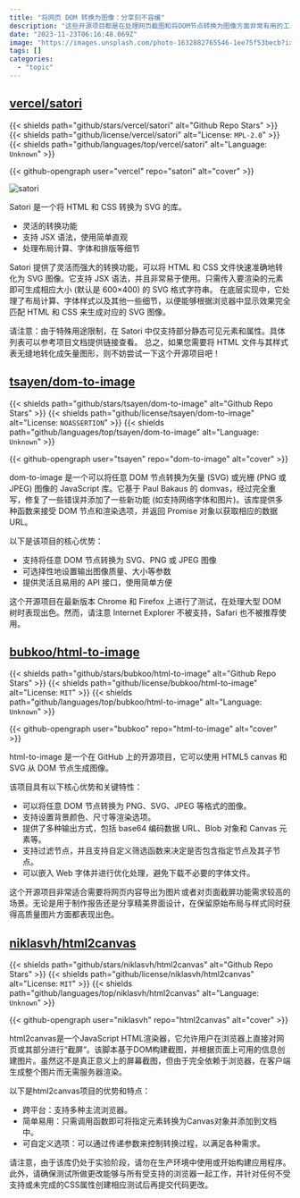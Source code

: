 ```yaml
---
title: "将网页 DOM 转换为图像：分享刻不容缓"
description: "这些开源项目都是在处理网页截图和将DOM节点转换为图像方面非常有用的工具。它们提供了跨平台支持、简单易用的API接口以及可自定义选项来满足各种需求。无论是需要在浏览器上直接对网页进行截屏，还是将任意DOM节点转换为矢量或光栅图像，这些项目都能够很好地完成任务。此外，它们还支持设置输出图像质量、大小等参数，并且可以嵌入Web字体并进行优化处理。总之，在保留原始布局与样式同时获得高质量图片方面，这些开源项目表现出色。"
date: "2023-11-23T06:16:48.069Z"
image: "https://images.unsplash.com/photo-1632882765546-1ee75f53becb?ixid=M3w0NjYxMjd8MHwxfGFsbHx8fHx8fHx8fDE2ODg0Mzk5NTh8&ixlib=rb-4.0.3"
tags: []
categories:
  - "topic"
---
```


## [vercel/satori](https://github.com/vercel/satori)

{{< shields path="github/stars/vercel/satori" alt="Github Repo Stars" >}} {{< shields path="github/license/vercel/satori" alt="License: `MPL-2.0`" >}} {{< shields path="github/languages/top/vercel/satori" alt="Language: `Unknown`" >}}

{{< github-opengraph user="vercel" repo="satori" alt="cover" >}}

![satori](
https://static.osguider.com/history/2023/713c890a4862f9bdc5f6537f4a2dde11.webp
)

Satori 是一个将 HTML 和 CSS 转换为 SVG 的库。

- 灵活的转换功能
- 支持 JSX 语法，使用简单直观
- 处理布局计算、字体和排版等细节

Satori 提供了灵活而强大的转换功能，可以将 HTML 和 CSS 文件快速准确地转化为 SVG 图像。它支持 JSX 语法，并且非常易于使用。只需传入要渲染的元素即可生成相应大小 (默认是 600×400) 的 SVG 格式字符串。
在底层实现中，它处理了布局计算、字体样式以及其他一些细节，以便能够根据浏览器中显示效果完全匹配 HTML 和 CSS 来生成对应的 SVG 图像。

请注意：由于特殊用途限制，在 Satori 中仅支持部分静态可见元素和属性。具体列表可以参考项目文档提供链接查看。
总之，如果您需要将 HTML 文件与其样式表无缝地转化成矢量图形，则不妨尝试一下这个开源项目吧！

## [tsayen/dom-to-image](https://github.com/tsayen/dom-to-image)

{{< shields path="github/stars/tsayen/dom-to-image" alt="Github Repo Stars" >}} {{< shields path="github/license/tsayen/dom-to-image" alt="License: `NOASSERTION`" >}} {{< shields path="github/languages/top/tsayen/dom-to-image" alt="Language: `Unknown`" >}}

{{< github-opengraph user="tsayen" repo="dom-to-image" alt="cover" >}}

dom-to-image 是一个可以将任意 DOM 节点转换为矢量 (SVG) 或光栅 (PNG 或 JPEG) 图像的 JavaScript 库。它基于 Paul Bakaus 的 domvas，经过完全重写，修复了一些错误并添加了一些新功能 (如支持网络字体和图片)。该库提供多种函数来接受 DOM 节点和渲染选项，并返回 Promise 对象以获取相应的数据 URL。

以下是该项目的核心优势：

- 支持将任意 DOM 节点转换为 SVG、PNG 或 JPEG 图像
- 可选择性地设置输出图像质量、大小等参数
- 提供灵活且易用的 API 接口，使用简单方便

这个开源项目在最新版本 Chrome 和 Firefox 上进行了测试，在处理大型 DOM 树时表现出色。然而，请注意 Internet Explorer 不被支持，Safari 也不被推荐使用。

## [bubkoo/html-to-image](https://github.com/bubkoo/html-to-image)

{{< shields path="github/stars/bubkoo/html-to-image" alt="Github Repo Stars" >}} {{< shields path="github/license/bubkoo/html-to-image" alt="License: `MIT`" >}} {{< shields path="github/languages/top/bubkoo/html-to-image" alt="Language: `Unknown`" >}}

{{< github-opengraph user="bubkoo" repo="html-to-image" alt="cover" >}}

html-to-image 是一个在 GitHub 上的开源项目，它可以使用 HTML5 canvas 和 SVG 从 DOM 节点生成图像。

该项目具有以下核心优势和关键特性：

- 可以将任意 DOM 节点转换为 PNG、SVG、JPEG 等格式的图像。
- 支持设置背景颜色、尺寸等渲染选项。
- 提供了多种输出方式，包括 base64 编码数据 URL、Blob 对象和 Canvas 元素等。
- 支持过滤节点，并且支持自定义筛选函数来决定是否包含指定节点及其子节点。
- 可以嵌入 Web 字体并进行优化处理，避免下载不必要的字体文件。

这个开源项目非常适合需要将网页内容导出为图片或者对页面截屏功能需求较高的场景。无论是用于制作报告还是分享精美界面设计，在保留原始布局与样式同时获得高质量图片方面都表现出色。

## [niklasvh/html2canvas](https://github.com/niklasvh/html2canvas)

{{< shields path="github/stars/niklasvh/html2canvas" alt="Github Repo Stars" >}} {{< shields path="github/license/niklasvh/html2canvas" alt="License: `MIT`" >}} {{< shields path="github/languages/top/niklasvh/html2canvas" alt="Language: `Unknown`" >}}

{{< github-opengraph user="niklasvh" repo="html2canvas" alt="cover" >}}

html2canvas是一个JavaScript HTML渲染器，它允许用户在浏览器上直接对网页或其部分进行“截屏”。该脚本基于DOM构建截图，并根据页面上可用的信息创建图片。虽然这不是真正意义上的屏幕截图，但由于完全依赖于浏览器，在客户端生成整个图片而无需服务器渲染。

以下是html2canvas项目的优势和特点：

- 跨平台：支持多种主流浏览器。
- 简单易用：只需调用函数即可将指定元素转换为Canvas对象并添加到文档中。
- 可自定义选项：可以通过传递参数来控制转换过程，以满足各种需求。

请注意，由于该库仍处于实验阶段，请勿在生产环境中使用或开始构建应用程序。此外，请确保测试所做更改能够与所有受支持的浏览器一起工作，并针对任何不受支持或未完成的CSS属性创建相应测试后再提交代码更改。
